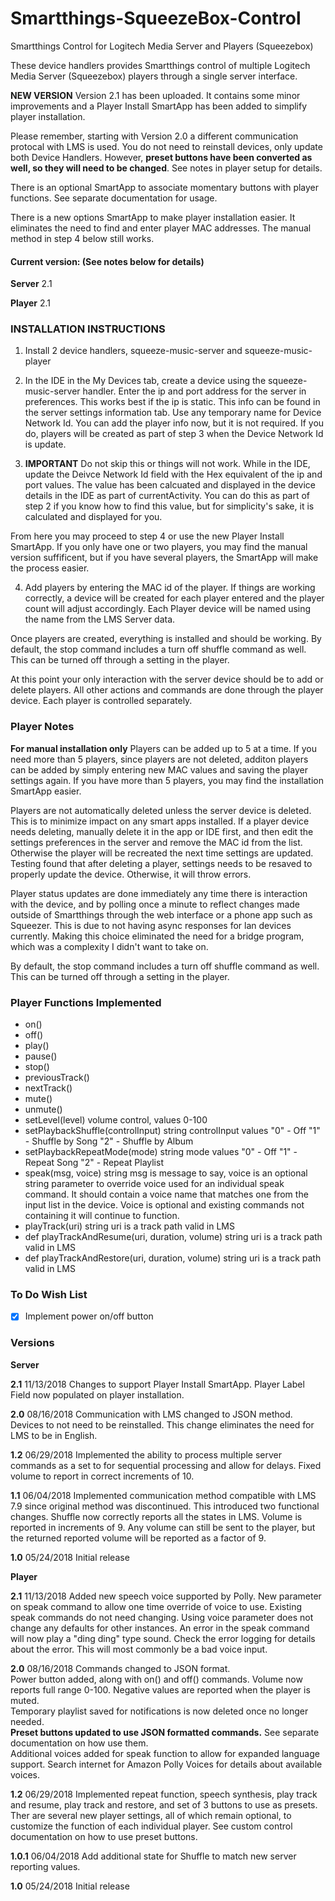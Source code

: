 # Smartthings-SqueezeBox-Control
Smartthings Control for Logitech Media Server and Players (Squeezebox)

These device handlers provides Smartthings control of multiple Logitech Media Server (Squeezebox) players through a single server interface.

**NEW VERSION**  Version 2.1 has been uploaded. It contains some minor improvements and a Player Install SmartApp has been added to simplify player installation.

Please remember, starting with Version 2.0 a different communication protocal with LMS is used.  You do not need to reinstall devices, only update both Device Handlers.  However, **preset buttons have been converted as well, so they will need to be changed**.  See notes in player setup for details. 

There is an optional SmartApp to associate momentary buttons with player functions.  See separate documentation for usage.

There is a new options SmartApp to make player installation easier.  It eliminates the need to find and enter player MAC addresses. The manual method in step 4 below still works.

#### Current version: (See notes below for details)

**Server** 2.1

**Player** 2.1

### INSTALLATION INSTRUCTIONS

1.  Install 2 device handlers, squeeze-music-server and squeeze-music-player

2.  In the IDE in the My Devices tab, create a device using the squeeze-music-server handler.   Enter the ip and port address for the server in preferences.  This works best if the ip is static.  This info can be found in the server settings information tab. Use any temporary name for Device Network Id. You can add the player info now, but it is not required.  If you do, players will be created as part of step 3 when the Device Network Id is update.

3.  **IMPORTANT**  Do not skip this or things will not work.  While in the IDE, update the Deivce Network Id field with the Hex equivalent of the ip and port values.  The value has been calcuated and displayed in the device details in the IDE as part of currentActivity.  You can do this as part of step 2 if you know how to find this value, but for simplicity's sake, it is calculated and displayed for you.

From here you may proceed to step 4 or use the new Player Install SmartApp.  If you only have one or two players, you may find the manual version suffificent, but if you have several players, the SmartApp will make the process easier.

4.  Add players by entering the MAC id of the player.  If things are working correctly, a device will be created for each player entered and the player count will adjust accordingly.  Each Player device will be named using the name from the LMS Server data.

Once players are created, everything is installed and should be working. By default, the stop command includes a turn off shuffle command as well.  This can be turned off through a setting in the player.

At this point your only interaction with the server device should be to add or delete players.  All other actions and commands are done through the player device.  Each player is controlled separately.

### Player Notes

**For manual installation only** Players can be added up to 5 at a time.  If you need more than 5 players, since players are not deleted, additon players can be added by simply entering new MAC values and saving the player settings again. If you have more than 5 players, you may find the installation SmartApp easier.

Players are not automatically deleted unless the server device is deleted.  This is to minimize impact on any smart apps installed.  If a player device needs deleting, manually delete it in the app or IDE first, and then edit the settings preferences in the server and remove the MAC id from the list.  Otherwise the player will be recreated the next time settings are updated.  Testing found that after deleting a player, settings needs to be resaved to properly update the device.  Otherwise, it will throw errors.

Player status updates are done immediately any time there is interaction with the device, and by polling once a minute to reflect changes made outside of Smartthings through the web interface or a phone app such as Squeezer.  This is due to not having async responses for lan devices currently.  Making this choice eliminated the need for a bridge program, which was a complexity I didn't want to take on. 

By default, the stop command includes a turn off shuffle command as well.  This can be turned off through a setting in the player.


### Player Functions Implemented

- on()
- off()
- play()
- pause()
- stop()
- previousTrack()
- nextTrack()
- mute()
- unmute()
- setLevel(level)  volume control, values 0-100
- setPlaybackShuffle(controlInput)   string controlInput values "0" \- Off "1" \- Shuffle by Song "2" \- Shuffle by Album
- setPlaybackRepeatMode(mode) string mode values "0" \- Off "1" \- Repeat Song "2" \- Repeat Playlist
- speak(msg, voice)  string msg is message to say, voice is an optional string parameter to override voice used for an individual speak command. It should contain a voice name that matches one from the input list in the device.  Voice is optional and existing commands not containing it will continue to function. 
- playTrack(uri) string uri is a track path valid in LMS
- def playTrackAndResume(uri, duration, volume)  string uri is a track path valid in LMS
- def playTrackAndRestore(uri, duration, volume) string uri is a track path valid in LMS



### To Do Wish List

- [X] Implement power on/off button


### Versions

**Server**

**2.1**  11/13/2018 Changes to support Player Install SmartApp.  Player Label Field now populated on player installation.

**2.0**  08/16/2018 Communication with LMS changed to JSON method.  Devices to not need to be reinstalled.  This change eliminates the need for LMS to be in English.

**1.2**  06/29/2018 Implemented the ability to process multiple server commands as a set to for sequential processing and allow for delays. Fixed volume to report in correct increments of 10.

**1.1**  06/04/2018 Implemented communication method compatible with LMS 7.9 since original method was discontinued.  This introduced two functional changes.  Shuffle now correctly reports all the states in LMS.  Volume is reported in increments of 9.  Any volume can still be sent to the player, but the returned reported volume will be reported as a factor of 9. 

**1.0**  05/24/2018 Initial release

**Player**

**2.1**  11/13/2018 Added new speech voice supported by Polly. New parameter on speak command to allow one time override of voice to use.  Existing speak commands do not need changing.  Using voice parameter does not change any defaults for other instances.  An error in the speak command will now play a "ding ding" type sound. Check the error logging for details about the error.  This will most commonly be a bad voice input.

**2.0**  08/16/2018 Commands changed to JSON format.  
         Power button added, along with on() and off() commands.
         Volume now reports full range 0-100. Negative values are reported when the player is muted.  
         Temporary playlist saved for notifications is now deleted once no longer needed.  
         **Preset buttons updated to use JSON formatted commands.**  See separate documentation on how use them.         
         Additional voices added for speak function to allow for expanded language support.  Search internet for Amazon Polly Voices for details about available voices.

**1.2**  06/29/2018 Implemented repeat function, speech synthesis, play track and resume, play track and restore, and set of 3 buttons to use as presets. Ther are several new player settings, all of which remain optional, to customize the function of each individual player.  See custom control documentation on how to use preset buttons.
 
**1.0.1** 06/04/2018 Add additional state for Shuffle to match new server reporting values.
 
**1.0**   05/24/2018 Initial release
